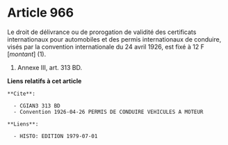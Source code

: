 # Article 966

Le droit de délivrance ou de prorogation de validité des certificats internationaux pour automobiles et des permis
internationaux de conduire, visés par la convention internationale du 24 avril 1926, est fixé à 12 F [*montant*] (1).

1)  Annexe III, art. 313 BD.

**Liens relatifs à cet article**

	**Cite**:

	  - CGIAN3 313 BD
	  - Convention 1926-04-26 PERMIS DE CONDUIRE VEHICULES A MOTEUR

	**Liens**:

	  - HISTO: EDITION 1979-07-01
